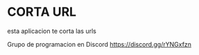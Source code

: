 # CORTA URL 
esta aplicacion te corta las urls


Grupo de programacion en Discord
https://discord.gg/rYNGxfzn
